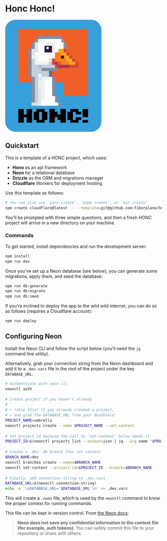 # Honc Honc!

![Honc](honc.png)

## Quickstart

This is a template of a HONC project, which uses:

- **Hono** as an api framework
- **Neon** for a relational database
- **Drizzle** as the ORM and migrations manager
- **Cloudflare** Workers for deployment hosting

Use this template as follows:

```sh
# You can also use `yarn create`, `pnpm create`, or `bun create`
npm create cloudflare@latest -- --template=git@github.com:fiberplane/honc-template.git
```

You'll be prompted with three simple questions, and then a fresh HONC project will arrive in a new directory on your machine.

### Commands

To get started, install dependencies and run the development server:

```sh
npm install
npm run dev
```

Once you've set up a Neon database (see below), you can generate some migrations, apply them, and seed the database: 

```sh
npm run db:generate
npm run db:migrate
npm run db:seed
```

If you're inclined to deploy the app to the wild wild internet, you can do so as follows (requires a Cloudflare account):

```sh
npm run deploy
```

## Configuring Neon

Install the Neon CLI and follow the script below (you'll need the `jq` command line utility). 

Alternatively, grab your connection string from the Neon dashboard and add it to a `.dev.vars` file in the root of the project under the key `DATABASE_URL`.

```sh
# Authenticate with neon cli
neonctl auth

# Create project if you haven't already
#
# > *skip this* if you already created a project,
# > and grab the DATABASE_URL from your dashboard
PROJECT_NAME=umbrella
neonctl projects create --name $PROJECT_NAME --set-context

# Set project id because the call to `set-context` below needs it
PROJECT_ID=$(neonctl projects list --output=json | jq --arg name "$PROJECT_NAME" '.projects[] | select(.name == $name) | .id')

# Create a `dev` db branch then set context
BRANCH_NAME=dev
neonctl branches create --name=$BRANCH_NAME
neonctl set-context --project-id=$PROJECT_ID --branch=$BRANCH_NAME

# Finally, add connection string to .dev.vars
DATABASE_URL=$(neonctl connection-string)
echo -e '\nDATABASE_URL='$DATABASE_URL'\n' >> .dev.vars
```

This will create a `.neon` file, which is used by the `neonctl` command to know the proper context for running commands. 

This file can be kept in version control. From [the Neon docs](https://neon.tech/docs/reference/cli-set-context):

> **Neon does not save any confidential information to the context file (for example, auth tokens).** You can safely commit this file to your repository or share with others.